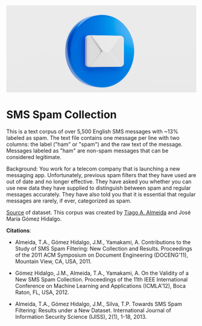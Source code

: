 ![wepik-export-2023110200462732x8](wepik-export-2023110200462732x8.png)

# SMS Spam Collection
This is a text corpus of over 5,500 English SMS messages with ~13% labeled as spam. The text file contains one message per line with two columns: the label ("ham" or "spam") and the raw text of the message. Messages labeled as "ham" are non-spam messages that can be considered legitimate. 

Background: You work for a telecom company that is launching a new messaging app. Unfortunately, previous spam filters that they have used are out of date and no longer effective. They have asked you whether you can use new data they have supplied to distinguish between spam and regular messages accurately. They have also told you that it is essential that regular messages are rarely, if ever, categorized as spam.

[Source](https://www.dt.fee.unicamp.br/~tiago/smsspamcollection/) of dataset. This corpus was created by  [Tiago A. Almeida](https://www.servidores.ufscar.br/talmeida/) and José María Gómez Hidalgo.

**Citations**: 

- Almeida, T.A., Gómez Hidalgo, J.M., Yamakami, A. Contributions to the Study of SMS Spam Filtering: New Collection and Results.  Proceedings of the 2011 ACM Symposium on Document Engineering (DOCENG'11), Mountain View, CA, USA, 2011. 

- Gómez Hidalgo, J.M., Almeida, T.A., Yamakami, A. On the Validity of a New SMS Spam Collection.  Proceedings of the 11th IEEE International Conference on Machine Learning and Applications (ICMLA'12), Boca Raton, FL, USA, 2012. 

- Almeida, T.A., Gómez Hidalgo, J.M., Silva, T.P.  Towards SMS Spam Filtering: Results under a New Dataset.   International Journal of Information Security Science (IJISS), 2(1), 1-18, 2013. 
